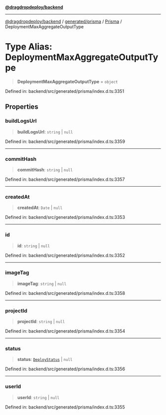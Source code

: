 [**@dragdropdeploy/backend**](../../../../../README.md)

***

[@dragdropdeploy/backend](../../../../../README.md) / [generated/prisma](../../../README.md) / [Prisma](../README.md) / DeploymentMaxAggregateOutputType

# Type Alias: DeploymentMaxAggregateOutputType

> **DeploymentMaxAggregateOutputType** = `object`

Defined in: backend/src/generated/prisma/index.d.ts:3351

## Properties

### buildLogsUrl

> **buildLogsUrl**: `string` \| `null`

Defined in: backend/src/generated/prisma/index.d.ts:3359

***

### commitHash

> **commitHash**: `string` \| `null`

Defined in: backend/src/generated/prisma/index.d.ts:3357

***

### createdAt

> **createdAt**: `Date` \| `null`

Defined in: backend/src/generated/prisma/index.d.ts:3353

***

### id

> **id**: `string` \| `null`

Defined in: backend/src/generated/prisma/index.d.ts:3352

***

### imageTag

> **imageTag**: `string` \| `null`

Defined in: backend/src/generated/prisma/index.d.ts:3358

***

### projectId

> **projectId**: `string` \| `null`

Defined in: backend/src/generated/prisma/index.d.ts:3354

***

### status

> **status**: [`DeployStatus`](../../$Enums/type-aliases/DeployStatus.md) \| `null`

Defined in: backend/src/generated/prisma/index.d.ts:3356

***

### userId

> **userId**: `string` \| `null`

Defined in: backend/src/generated/prisma/index.d.ts:3355
